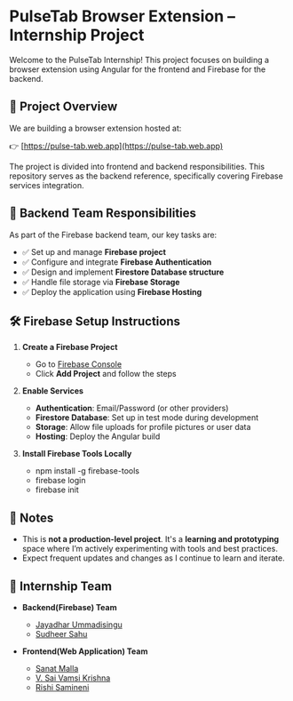# PulseTab Browser Extension – Internship Project

Welcome to the PulseTab Internship! This project focuses on building a browser extension using Angular for the frontend and Firebase for the backend.

## 🚀 Project Overview

We are building a browser extension hosted at:

👉 [https://pulse-tab.web.app](https://pulse-tab.web.app)

The project is divided into frontend and backend responsibilities. This repository serves as the backend reference, specifically covering Firebase services integration.

## 🔧 Backend Team Responsibilities

As part of the Firebase backend team, our key tasks are:

- ✅ Set up and manage **Firebase project**
- ✅ Configure and integrate **Firebase Authentication**
- ✅ Design and implement **Firestore Database structure**
- ✅ Handle file storage via **Firebase Storage**
- ✅ Deploy the application using **Firebase Hosting**


## 🛠 Firebase Setup Instructions

1. **Create a Firebase Project**
   - Go to [Firebase Console](https://console.firebase.google.com)
   - Click **Add Project** and follow the steps

2. **Enable Services**
   - **Authentication**: Email/Password (or other providers)
   - **Firestore Database**: Set up in test mode during development
   - **Storage**: Allow file uploads for profile pictures or user data
   - **Hosting**: Deploy the Angular build

3. **Install Firebase Tools Locally**
   * npm install -g firebase-tools
   * firebase login
   * firebase init


## 📌 Notes

* This is **not a production-level project**. It's a **learning and prototyping** space where I’m actively experimenting with tools and best practices.
* Expect frequent updates and changes as I continue to learn and iterate.

## 👥 Internship Team

- **Backend(Firebase) Team**
  - [Jayadhar Ummadisingu](https://github.com/U-Jayadhar)
  - [Sudheer Sahu](https://github.com/SUDHEERSAHU-123)

- **Frontend(Web Application) Team**
  - [Sanat Malla](https://github.com/Sanat1314)
  - [V. Sai Vamsi Krishna](https://github.com/Vamsi-1392)
  - [Rishi Samineni](https://github.com/RishiSamineni)